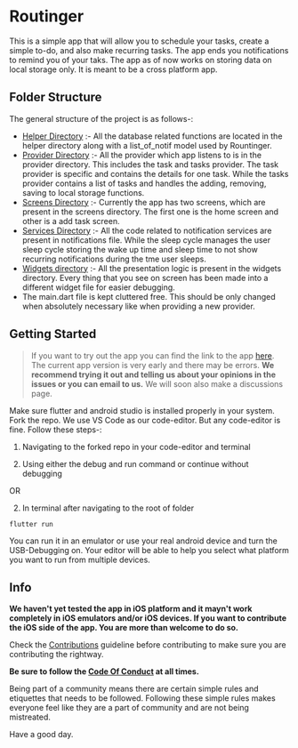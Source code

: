 # Routinger

This is a simple app that will allow you to schedule your tasks, create a simple to-do, and also make recurring tasks. The app ends you notifications to remind you of your taks. The app as of now works on storing data on local storage only. It is meant to be a cross platform app.

## Folder Structure

The general structure of the project is as follows-:
- [Helper Directory](https://github.com/Routinger/routinger/tree/master/lib/helper) :- All the database related functions are located in the helper directory along with a list_of_notif model used by Rountinger.
- [Provider Directory](https://github.com/Routinger/routinger/tree/master/lib/provider) :- All the provider which app listens to is in the provider directory. This includes the task and tasks provider. The task provider is specific and contains the details for one task. While the tasks provider contains a list of tasks and handles the adding, removing, saving to local storage functions.
- [Screens Directory](https://github.com/Routinger/routinger/tree/master/lib/screens) :- Currently the app has two screens, which are present in the screens directory. The first one is the home screen and other is a add task screen.
- [Services Directory](https://github.com/Routinger/routinger/tree/master/lib/services) :- All the code related to notification services are present in notifications file. While the sleep cycle manages the user sleep cycle storing the wake up time and sleep time to not show recurring notifications during the tme user sleeps.
- [Widgets directory](https://github.com/Routinger/routinger/tree/master/lib/widgets) :- All the presentation logic is present in the widgets directory. Every thing that you see on screen has been made into a different widget file for easier debugging.
- The main.dart file is kept cluttered free. This should be only changed when absolutely necessary like when providing a new provider.

## Getting Started
>If you want to try out the app you can find the link to the app [here](https://github.com/Routinger/routinger/releases). The current app version is very early and there may be errors. **We recommend trying it out and telling us about your opinions in the issues or you can email to us.** We will soon also make a discussions page.

Make sure flutter and android studio is installed properly in your system. Fork the repo. We use VS Code as our code-editor. But any code-editor is fine. Follow these steps-:
1. Navigating to the forked repo in your code-editor and terminal


2. Using either the debug and run command or continue without debugging

OR

2. In terminal after navigating to the root of folder

`flutter run`

You can run it in an emulator or use your real android device and turn the USB-Debugging on.  Your editor will be able to help you select what platform you want to run from multiple devices.

## Info

**We haven't yet tested the app in iOS platform and it mayn't work completely in iOS emulators and/or iOS devices. If you want to contribute the iOS side of the app. You are more than welcome to do so.** 


Check the [Contributions](https://github.com/Kushalrock/routinger/blob/master/CONTRIBUTING.md) guideline before contributing to make sure you are contributing the rightway.

**Be sure to follow the [Code Of Conduct](https://github.com/Kushalrock/routinger/blob/master/CODE_OF_CONDUCT.md) at all times.** 

Being part of a community means there are certain simple rules and etiquettes that needs to be followed. Following these simple rules makes everyone feel like they are a part of community and are not being mistreated. 

Have a good day.
